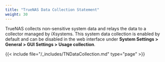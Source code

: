 ```yaml
---
title: "TrueNAS Data Collection Statement"
weight: 30
---
```


TrueNAS collects non-sensitive system data and relays the data to a collector managed by iXsystems.
This system data collection is enabled by default and can be disabled in the web interface under **System Settings > General > GUI Settings > Usage collection**.

{{< include file="/_includes/TNDataCollection.md" type="page" >}}
